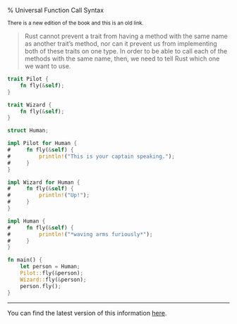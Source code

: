 % Universal Function Call Syntax

<small>There is a new edition of the book and this is an old link.</small>

> Rust cannot prevent a trait from having a method with the same name as another trait’s method, nor can it prevent us from implementing both of these traits on one type.
> In order to be able to call each of the methods with the same name, then, we need to tell Rust which one we want to use.

```rust
trait Pilot {
    fn fly(&self);
}

trait Wizard {
    fn fly(&self);
}

struct Human;

impl Pilot for Human {
#     fn fly(&self) {
#         println!("This is your captain speaking.");
#     }
}

impl Wizard for Human {
#     fn fly(&self) {
#         println!("Up!");
#     }
}

impl Human {
#     fn fly(&self) {
#         println!("*waving arms furiously*");
#     }
}

fn main() {
    let person = Human;
    Pilot::fly(&person);
    Wizard::fly(&person);
    person.fly();
}
```

---

You can find the latest version of this information
[here](ch20-02-advanced-traits.html#fully-qualified-syntax-for-disambiguation-calling-methods-with-the-same-name).
